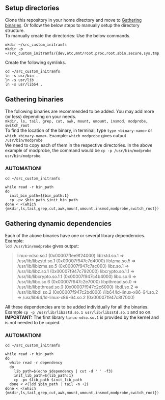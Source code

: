 ## Setup directories
Clone this repository in your home directory and move to [Gathering binaries](#gathering-binaries). Or follow the below steps to manually setup the directory structure.  
To manually create the directories: Use the below commands.  
```
mkdir ~/src_custom_initramfs
mkdir -p ~/src_custom_initramfs/{dev,etc,mnt/root,proc,root,sbin,secure,sys,tmp,usr/bin,usr/lib,usr/lib64}
```
Create the following symlinks.  
```
cd ~/src_custom_initramfs
ln -s usr/bin .
ln -s usr/lib .
ln -s usr/lib64 .
```

## Gathering binaries
The following binaries are recommended to be added. You may add more (or less) depending on your needs.  
`mkdir, ls, tail, grep, cut, awk, mount, umount, insmod, modprobe, switch_root`  
To find the location of the binary, in terminal, type `type <binary-name>` or `which <binary-name>`. Example: `which modprobe` gives output `/usr/bin/modprobe`  
We need to copy each of them in the respective directories. In the above example of modprobe, the command would be `cp -p /usr/bin/modprobe usr/bin/modprobe`.  
### AUTOMATION!
```
cd ~/src_custom_initramfs

while read -r bin_path
do
  init_bin_path=${bin_path:1}
  cp -pv $bin_path $init_bin_path
done < <(which {mkdir,ls,tail,grep,cut,awk,mount,umount,insmod,modprobe,switch_root})
```

## Gathering dynamic dependencies
Each of the above binaries have one or several library dependencies. Example:  
`ldd /usr/bin/modprobe` gives output:  

>	linux-vdso.so.1 (0x00007ffee9f24000)
>	libzstd.so.1 => /usr/lib/libzstd.so.1 (0x00007f947c7d4000)
>	liblzma.so.5 => /usr/lib/liblzma.so.5 (0x00007f947c7ac000)
>	libz.so.1 => /usr/lib/libz.so.1 (0x00007f947c792000)
>	libcrypto.so.1.1 => /usr/lib/libcrypto.so.1.1 (0x00007f947c4b4000)
>	libc.so.6 => /usr/lib/libc.so.6 (0x00007f947c2e7000)
>	libpthread.so.0 => /usr/lib/libpthread.so.0 (0x00007f947c2c6000)
>	libdl.so.2 => /usr/lib/libdl.so.2 (0x00007f947c2bd000)
>	/lib64/ld-linux-x86-64.so.2 => /usr/lib64/ld-linux-x86-64.so.2 (0x00007f947c8f7000)

All these dependencies are to be added individually for all the binaries. Example
`cp -p /usr/lib/libzstd.so.1 usr/lib/libzstd.so.1` and so on.  
<b>IMPORTANT:</b> The first library `linux-vdso.so.1` is provided by the kernel and is not needed to be copied.
### AUTOMATION!
```
cd ~/src_custom_initramfs

while read -r bin_path
do
  while read -r dependency
  do
    lib_path=$(echo $dependency | cut -d ' ' -f3)
    init_lib_path=${lib_path:1}
    cp -pv $lib_path $init_lib_path
  done < <(ldd $bin_path | tail -n +2)
done < <(which {mkdir,ls,tail,grep,cut,awk,mount,umount,insmod,modprobe,switch_root})
```
